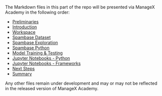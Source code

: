 The Markdown files in this part of the repo will be presented via ManageX Academy in the following order:

- [Preliminaries](/datascience/desktop/prelims.md)
- [Introduction](/datascience/desktop/intro.md)
- [Workspace](/datascience/desktop/workspace.md)
- [Spambase Dataset](/datascience/desktop/spambase_dataset.md)
- [Spambase Exploration](/datascience/desktop/spambase_explore.md)
- [Spambase Python](/datascience/desktop/spambase_py.md)
- [Model Training & Testing](/datascience/desktop/train_test_MLmodel.md)
- [Jupyter Notebooks - Python](/datascience/desktop/nb_python.md)
- [Jupyter Notebooks - Frameworks](/datascience/desktop/nb_framework.md)
- [Next Steps](/datascience/desktop/nextsteps.md)
- [Summary](/datascience/desktop/summary.md)

<!--- TODO 
. next 
. summary
--->

Any other files remain under development and may or may not be reflected in the released version of ManageX Academy.
